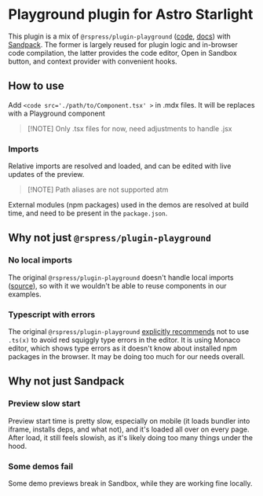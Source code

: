 # Playground plugin for Astro Starlight

This plugin is a mix of `@rspress/plugin-playground`
([code](https://github.com/web-infra-dev/rspress/tree/main/packages/plugin-playground),
[docs](https://rspress.dev/plugin/official-plugins/playground)) with
[Sandpack](https://sandpack.codesandbox.io/docs). The former is largely reused
for plugin logic and in-browser code compilation, the latter provides the code
editor, Open in Sandbox button, and context provider with convenient hooks.

## How to use

Add `<code src='./path/to/Component.tsx' >` in .mdx files. It will be replaces
with a Playground component

> [!NOTE] Only .tsx files for now, need adjustments to handle .jsx

### Imports

Relative imports are resolved and loaded, and can be edited with live updates of
the preview.

> [!NOTE] Path aliases are not supported atm

External modules (npm packages) used in the demos are resolved at build time,
and need to be present in the `package.json`.

## Why not just `@rspress/plugin-playground`

### No local imports

The original `@rspress/plugin-playground` doesn't handle local imports
([source](https://github.com/web-infra-dev/rspress/blob/main/packages/plugin-playground/src/cli/utils.ts#L16)),
so with it we wouldn't be able to reuse components in our examples.

### Typescript with errors

The original `@rspress/plugin-playground`
[explicitly recommends](https://rspress.dev/plugin/official-plugins/playground#internal-components)
not to use `.ts(x)` to avoid red squiggly type errors in the editor. It is using
Monaco editor, which shows type errors as it doesn't know about installed npm
packages in the browser. It may be doing too much for our needs overall.

## Why not just Sandpack

### Preview slow start

Preview start time is pretty slow, especially on mobile (it loads bundler into
iframe, installs deps, and what not), and it's loaded all over on every page.
After load, it still feels slowish, as it's likely doing too many things under
the hood.

### Some demos fail

Some demo previews break in Sandbox, while they are working fine locally.
